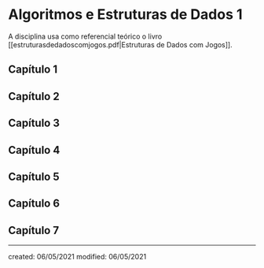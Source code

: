 # Algoritmos e Estruturas de Dados 1
A disciplina usa como referencial teórico o livro [[estruturasdedadoscomjogos.pdf|Estruturas de Dados com Jogos]].

## Capítulo 1

## Capítulo 2

## Capítulo 3

## Capítulo 4

## Capítulo 5

## Capítulo 6

## Capítulo 7

---

created: 06/05/2021
modified: 06/05/2021
